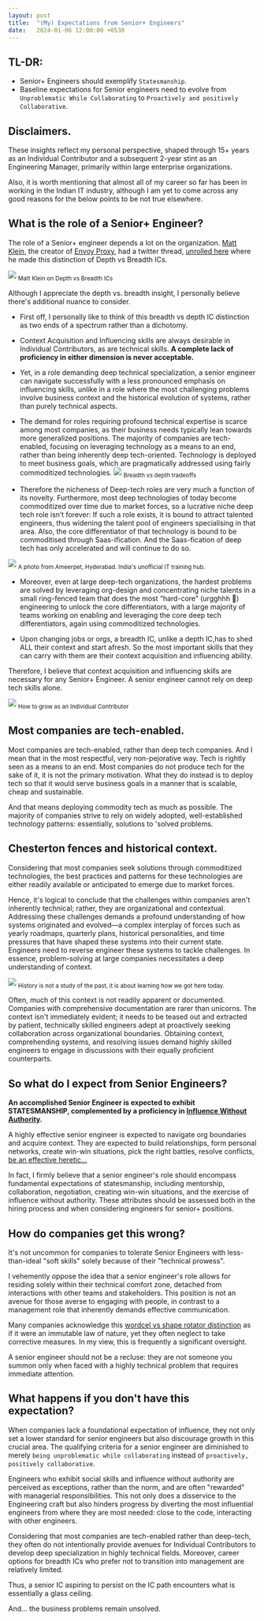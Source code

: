 ```yaml
---
layout: post
title:  "(My) Expectations from Senior+ Engineers"
date:   2024-01-06 12:00:00 +0530
---
```


## TL-DR:
* Senior+ Engineers should exemplify `Statesmanship`.
* Baseline expectations for Senior engineers need to evolve  from `Unproblematic While Collaborating` to `Proactively and positively Collaborative`.

## Disclaimers.
These insights reflect my personal perspective, shaped through 15+ years as an Individual Contributor and a subsequent 2-year stint as an Engineering Manager, primarily within large enterprise organizations.

Also, it is worth mentioning that almost all of my career so far has been in working in the Indian IT industry, although I am yet to come across any good reasons for the below points to be not true elsewhere.

## What is the role of a Senior+ Engineer?

The role of a Senior+ engineer depends a lot on the organization. [Matt Klein](https://mattklein123.dev/), the creator of [Envoy Proxy](https://www.envoyproxy.io/), had a twitter thread, [unrolled here](https://threadreaderapp.com/thread/1130206773078421504.html) where he made this distinction of Depth vs Breadth ICs.

![](/assets/2024-01-06/matt-klein-quote.png)
<sub>Matt Klein on Depth vs Breadth ICs</sub>

Although I appreciate the depth vs. breadth insight, I personally believe there's additional nuance to consider.


* First off, I personally like to think of this breadth vs depth IC distinction as two ends of a spectrum rather than a dichotomy.

* Context Acquisition and Influencing skills are always desirable in Individual Contributors, as are technical skills. **A complete lack of proficiency in either dimension is never acceptable.**

* Yet, in a role demanding deep technical specialization, a senior engineer can navigate successfully with a less pronounced emphasis on influencing skills, unlike in a role where the most challenging problems involve business context and the historical evolution of systems, rather than purely technical aspects.

* The demand for roles requiring profound technical expertise is scarce among most companies, as their business needs typically lean towards more generalized positions. The majority of companies are tech-enabled, focusing on leveraging technology as a means to an end, rather than being inherently deep tech-oriented. Technology is deployed to meet business goals, which are pragmatically addressed using fairly commoditized technologies. 
![](/assets//2024-01-06/tradeoffs.png)
<sub>Breadth vs depth tradeoffs</sub>


* Therefore the nicheness of Deep-tech roles are very much a function of its novelty. Furthermore, most deep technologies of today become commoditized over time due to market forces, so a lucrative niche deep tech role isn’t forever: If such a role exists, it is bound to attract talented engineers, thus widening the talent pool of engineers specialising in that area. Also, the core differentiator of that technology is bound to be commoditised through Saas-ification. And the Saas-fication of deep tech has only accelerated and will continue to do so.

![](/assets/2024-01-06/commoditization.avif)
<sub>A photo from Ameerpet, Hyderabad. India's unofficial IT training hub.</sub>

*  Moreover, even at large deep-tech organizations, the hardest problems are solved by leveraging org-design and concentrating niche talents in a small ring-fenced team that does the most “hard-core” (urgghhh 🤮) engineering to unlock the core differentiators, with a large majority of teams working on enabling and leveraging the core deep tech differentiators, again using commoditized technologies.

* Upon changing jobs or orgs, a breadth IC, unlike a depth IC,has to shed ALL their context and start afresh. So the most important skills that they can carry with them are their context acquisition and influencing ability.

Therefore, I believe that context acquisition and influencing skills are necessary for any Senior+ Engineer. A senior engineer cannot rely on deep tech skills alone.

![](/assets/2024-01-06/growth.png)
<sub>How to grow as an Individual Contributor</sub>


## Most companies are tech-enabled.
Most companies are tech-enabled, rather than deep tech companies. And I mean that in the most respectful, very non-pejorative way. Tech is rightly seen as a means to an end. Most companies do not produce tech for the sake of it, it is not the primary motivation. What they do instead is to deploy tech so that it would serve business goals in a manner that is scalable, cheap and sustainable.

And that means deploying commodity tech as much as possible. The majority of companies strive to rely on widely adopted, well-established technology patterns: essentially, solutions to 'solved problems.


## Chesterton fences and historical context.
Considering that most companies seek solutions through commoditized technologies, the best practices and patterns for these technologies are either readily available or anticipated to emerge due to market forces.

Hence, it's logical to conclude that the challenges within companies aren't inherently technical; rather, they are organizational and contextual. Addressing these challenges demands a profound understanding of how systems originated and evolved—a complex interplay of forces such as yearly roadmaps, quarterly plans, historical personalities, and time pressures that have shaped these systems into their current state. Engineers need to reverse engineer these systems to tackle challenges. In essence, problem-solving at large companies necessitates a deep understanding of context.

![](/assets/2024-01-06/chesterton.webp)
<sub>History is not a study of the past, it is about learning how we got here today.</sub>

Often, much of this context is not readily apparent or documented. Companies with comprehensive documentation are rarer than unicorns. The context isn't immediately evident; it needs to be teased out and extracted by patient, technically skilled engineers adept at proactively seeking collaboration across organizational boundaries. Obtaining context, comprehending systems, and resolving issues demand highly skilled engineers to engage in discussions with their equally proficient counterparts.


## So what do I expect from Senior Engineers?
**An accomplished Senior Engineer is expected to exhibit STATESMANSHIP, complemented by a proficiency in [Influence Without Authority](https://www.goodreads.com/en/book/show/123686).**

A highly effective senior engineer is expected to navigate org boundaries and acquire context. They are expected to build relationships, form personal networks, create win-win situations, pick the right battles, resolve conflicts, [be an effective heretic...](https://medium.com/@royrapoport/that-burning-feeling-when-youre-right-cee8b8d05492)

In fact, I firmly believe that a senior engineer's role should encompass fundamental expectations of statesmanship, including mentorship, collaboration, negotiation, creating win-win situations, and the exercise of influence without authority. These attributes should be assessed both in the hiring process and when considering engineers for senior+ positions.

## How do companies get this wrong?
It's not uncommon for companies to tolerate Senior Engineers with less-than-ideal "soft skills" solely because of their "technical prowess".

I vehemently oppose the idea that a senior engineer's role allows for residing solely within their technical comfort zone, detached from interactions with other teams and stakeholders. This position is not an avenue for those averse to engaging with people, in contrast to a management role that inherently demands effective communication.

Many companies acknowledge this [wordcel vs shape rotator distinction](https://www.vice.com/en/article/pkpqzb/ok-wtf-are-wordcels-and-shape-rotators) as if it were an immutable law of nature, yet they often neglect to take corrective measures. In my view, this is frequently a significant oversight.

A senior engineer should not be a recluse: they are not someone you summon only when faced with a highly technical problem that requires immediate attention. 


## What happens if you don't have this expectation?
When companies lack a foundational expectation of influence, they not only set a lower standard for senior engineers but also discourage growth in this crucial area. The qualifying criteria for a senior engineer are diminished to merely `being unproblematic while collaborating` instead of `proactively, positively collaborative`.

Engineers who exhibit social skills and influence without authority are perceived as exceptions, rather than the norm, and are often "rewarded" with managerial responsibilities. This not only does a disservice to the Engineering craft but also hinders progress by diverting the most influential engineers from where they are most needed: close to the code, interacting with other engineers.

Considering that most companies are tech-enabled rather than deep-tech, they often do not intentionally provide avenues for Individual Contributors to develop deep specialization in highly technical fields. Moreover, career options for breadth ICs who prefer not to transition into management are relatively limited.

Thus, a senior IC aspiring to persist on the IC path encounters what is essentially a glass ceiling.

And... the business problems remain unsolved.